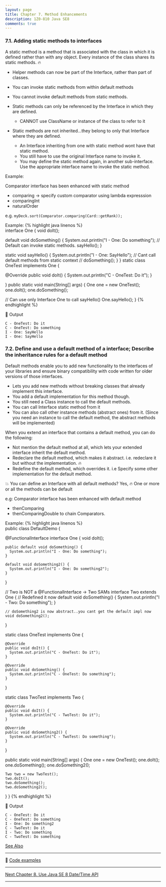 ```yaml
---
layout: page
title: Chapter 7. Method Enhancements 
description: 1Z0-810 Java SE8
comments: true
---
```


### 7.1.  Adding static methods to interfaces 

A static method is a method that is associated with the class in which it is defined rather than with any object.
Every instance of the class shares its static methods. :fire:

- Helper methods can now be part of the Interface, rather than part of classes.
- You can invoke static methods from within default methods
- You cannot invoke default methods from static methods.

- Static methods can only be referenced by the Interface in which they are defined.
  - CANNOT use ClassName or instance of the class to refer to it

- Static methods are not inherited...they belong to only that Interface where they are defined.
  - An Interface inheriting from one with static method wont have that static method.
  - You still have to use the original Interface name to invoke it.
  - You may define the static method again, in another sub-interface. Use the appropriate interface name to invoke the static method.
    
Example: 

Comparator interface has been enhanced with static method 

 * comparing      -> specify custom comparator using lambda expresssion
 * comparingInt
 * naturalOrder
 
e.g.  `myDeck.sort(Comparator.comparing(Card::getRank));`

Example:
{% highlight java linenos %}       
interface One {
  void doIt();

  default void doSomething() {
    System.out.println("I - One: Do something");
    // Default can invoke static methods.
    sayHello();
  }

  static void sayHello() {
    System.out.println("I - One: SayHello");
    // Cant call default methods from static context
    // doSomething();
  }
}
static class OneTest implements One {

  @Override
  public void doIt() {
    System.out.println("C - OneTest: Do it");
  }

}
public static void main(String[] args) {
  One one = new OneTest();
  one.doIt();
  one.doSomething();

  // Can use only Interface One to call sayHello()
  One.sayHello();
}
{% endhighlight %}  

:key: Output

    C - OneTest: Do it
    C - OneTest: Do something
    I - One: SayHello
    I - One: SayHello
    
### 7.2. Define and use a default method of a interface; Describe the inheritance rules for a default method 

Default methods enable you to add new functionality to the interfaces of your libraries and 
ensure binary compatibility with code written for older versions of those interfaces.

- Lets you add new methods without breaking classes that already implement this interface.
- You add a default implementation for this method though.
- You still need a Class instance to call the default methods.
- You can call Interface static method from it
- You can also call other instance methods (abstract ones) from it. (Since you need an instance to call the default method, the abstract methods will be implemented)
  
When you extend an interface that contains a default method, you can do the following:

- Not mention the default method at all, which lets your extended interface inherit the default method.
- Redeclare the default method, which makes it abstract. i.e. redeclare it but without the implementation. :fire:
- Redefine the default method, which overrides it. i.e Specify some other implementation for the default method.
  
:boom: You can define an Interface with all default methods? Yes, :fire: One or more or all the methods can be default
 
e.g: Comparator interface has been enhanced with default method 

 * thenComparing
 * thenComparingDouble  to chain Comparators.
 
Example:
{% highlight java linenos %}   
public class DefaultDemo {

  @FunctionalInterface
  interface One {
    void doIt();

    public default void doSomething() {
      System.out.println("I - One: Do something");
    }

    default void doSomething2() {
      System.out.println("I - One: Do something2");
    }
  }

  // Two is NOT a @FunctionalInterface -> Two SAMs
  interface Two extends One {
    // Redefined it now
    default void doSomething() {
      System.out.println("I - Two: Do something");
    }

    // doSomething2 is now abstract..you cant get the default impl now
    void doSomething2();
  }

  static class OneTest implements One {

    @Override
    public void doIt() {
      System.out.println("C - OneTest: Do it");
    }

    @Override
    public void doSomething() {
      System.out.println("C - OneTest: Do something");
    }

  }

  static class TwoTest implements Two {

    @Override
    public void doIt() {
      System.out.println("C - TwoTest: Do it");
    }

    @Override
    public void doSomething2() {
      System.out.println("C - TwoTest: Do something");
    }
  }

  public static void main(String[] args) {
    One one = new OneTest();
    one.doIt();
    one.doSomething();
    one.doSomething2();

    Two two = new TwoTest();
    two.doIt();
    two.doSomething();
    two.doSomething2();
  }
}
{% endhighlight %}  

:key: Output

    C - OneTest: Do it
    C - OneTest: Do something
    I - One: Do something2
    C - TwoTest: Do it
    I - Two: Do something
    C - TwoTest: Do something

[See Also ](https://docs.oracle.com/javase/tutorial/java/IandI/defaultmethods.html)

--------------------------------	

:memo: [Code examples](https://github.com/rahulsh1/ocp-java8/tree/master/sources/src/ocp/study/part7)

--------------------------------	    
[Next Chapter 8. Use Java SE 8 Date/Time API](chapter8.html)

--------------------------------
